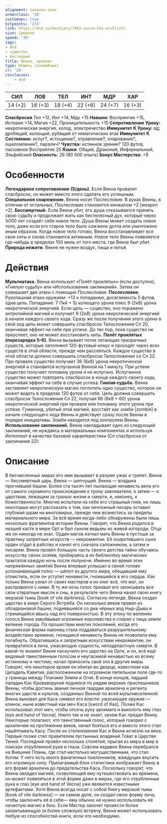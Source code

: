 ```yaml
---
alignment: законно-злая
armorclass: '18'
customnpc: true
hitpoints: '272'
link: https://dnd.su/bestiary/7943-vecna-the-archlich/
size: Средняя
speed: '30'
tags:
- dnd
- существо
- бестиарий
title: Векна, архилич
type: Нежить (волшебник)
cr: '26'
cssclasses:
    - dnd
---
```



| СИЛ | ЛОВ | ТЕЛ | ИНТ | МДР | ХАР |
|---|---|---|---|---|---|
| 14 (+2) | 16 (+3) | 18 (+4) | 22 (+6) | 24 (+7) | 16 (+3) |
**Спасброски** Тел +12, Инт +14, Мдр +15
**Навыки:** Восприятие +15, История +14, Магия +22, Проницательность +15
**Сопротивление Урону:** некротическая энергия, холод, электричество
**Иммунитет К Урону:** яд; дробящий, колющий, рубящий от немагических атак
**Иммунитет К Состоянию:** испуг?, истощение?, отравление?, очарование?, ошеломление?, паралич?
**Чувства:** истинное зрение? 120 футов, пассивное Восприятие 25
**Языки:** Общий, Драконий, Инфернальный, Эльфийский
**Опасность:** 26 (90 000 опыта)
**Бонус Мастерства:** +8


# Особенности
**Легендарное сопротивление (5/день).** Если Векна провалит спасбросок, он может вместо этого сделать его успешным.
**Специальное снаряжение.** Векна носит Послесловие. В руках Векны, в отличии от остальных, Послесловие становится кинжалом +2 [weapon +2].
**Бессмертный.** Если Векна убит, его душа отказывается принять свою судьбу и продолжает жить как бестелесный дух, который через 1к100 лет создаёт себе новое тело. Душа Векны может создать новое тело, даже если его старое тело было сожжено дотла или уничтожено иным образом. Когда новое тело готово, Векна восстанавливает все свои хиты и снова становится активным. Новое тело Векны появляется где-нибудь в пределах 100 миль от того места, где Векна был убит.
**Природа нежити.** Векне не нужен воздух, пища и питьё.


# Действия
**Мультиатака.** Векна использует «Полёт проклятых» (если доступно), «Гнилую судьбу» или «Использование заклинаний». Затем он совершает две атаки с помощью Послесловия.
**Послесловие.** Рукопашная атака оружием: +13 к попаданию, досягаемость 5 футов, одна цель. Попадание: 7 (1к4 + 5) колющего урона плюс 9 (2к8) урона некротической энергией. Если цель — существо, оно поражено энтропийной магией и получает 9 (2к8) урона некротической энергией в начале каждого своего хода. Сразу же после получения этого урона в свой ход цель может совершить спасбросок Телосложения Сл 20, оканчивая эффект на себе при успехе. До тех пор, пока существо не преуспеет, оно не может восстановить хиты.
**Полёт проклятых (перезарядка 5–6).** Векна вызывает поток летающих призрачных существ, которые заполняют 120-футовый конус и проходят через всех существ в этой области, прежде чем рассеяться. Каждое существо в этой области должно совершить спасбросок Телосложения со Сл 22. При провале существо получает 36 (8к8) урона некротической энергией и становится испуганной Векной на 1 минуту. При успехе существо получает половину урона и не испугано. Испуганное существо может повторять спасбросок в конце каждого своего хода, оканчивая эффект на себе в случае успеха.
**Гнилая судьба.** Векна заставляет некротическую магию поглотить одно существо, которое он может видеть в пределах 120 футов от себя. Цель должна совершить спасбросок Телосложения Сл 22, получая 96 (8к8 + 60) урона некротической энергией при провале или половину этого урона при успехе. Гуманоид, убитый этой магией, восстаёт как зомби [zombie] в начале следующего хода Векны и действует сразу после Векны в порядке инициативы. Зомби находится под контролем Векны.
**Использование заклинаний.** Векна накладывает одно из следующий заклинаний, не нуждаясь в материальных компонентах и используя Интеллект в качестве базовой характеристики (Сл спасброска от заклинания 22):


# Описание
В бесчисленных мирах его имя вызывает в разуме ужас и трепет. Векна — бессмертный царь. Векна — шепчущий. Векна — владыка прогнившей башни. Более ста тысяч лет пылающая ненависть вела его от самого скромного происхождения к трону завоевателя, а затем — к царствам, лежащим за гранью жизни и смерти, и, наконец, к божественности. Многие испытали на себе его страшный гнев, но лишь некоторые могут рассказать о том, как ничтожный писарь оставил глубокий шрам на многомирье, прежде чем вознестись за пределы материального мира. За всё время когда-либо обнаружены были лишь несколько фрагментов истории Векны. Говорят, что Векна родился в низшей касте в мире Орт и был сыном ведьмы из живой изгороди. Отца же он никогда не знал. Орден магов изгнал мать Векны в пустоши за практику запретных искусств — некромантии. Её осиротевшего сына орден отдал в рабство и нанял его сначала сапожником, а затем и писарем. Векна провёл большую часть своего детства тайно обучаясь искусству своих хозяев, пробираясь в их библиотеку магических трактатов каждую ночь после полуночи. Именно во время этих напряжённых занятий Векна впервые услышал в своей голове успокаивающий голос — шёпот из другого мира, обещавший ему отомстить, если он уступит ненависти, гноившейся в его сердце. Как только Векна узнал от своих мастеров и их книг всё, что мог, он расправился с ними. В ту же ночь голос призвал его записывать все свои отвратные мысли и сны, в результате чего Векна начал свою книгу мерзкой тьмы [book of vile darkness]. Согласно легенде, Векна создал царство в мире Серого Ястреба. Он несколько веков правил из обсидиановой башни, поднявшейся со дна чёрных вод Ныр-Дыва и стремящейся ввысь над его поверхностью. В эту эпоху по велению голоса Векна завоёвывал огромные королевства и стирал с лица земли великие города. По прошествии многих поколений, когда его физическая форма наконец стала поддаваться разрушительному воздействию времени, гноящаяся ненависть Векны не позволила ему погибнуть. Обратившись к запретным искусствам некромантии, он превратился в лича, ужасающую сущность, неподвластную смерти. В какой-то момент Векне наскучило его царство на Орте, и он, всё ещё ведомый таинственным голосом и неугасимой ненавистью ко всему истинному и чистому, начал приносить своё зло в другие миры. Говорят, что некоторое время он обитал во дворце, известном как Цитадель Кавития, расположенном на огромном пепельном поле где-то у границы между Планами Земли и Огня. В конце концов, падший паладин Кас Кроваворукий поднялся по рядам мерзких приспешников Векны, чтобы достичь звания личной гвардии архилича и регента многих царств и культов, созданных Векной по всей мультивселенной. Векна выковал для Каса символ его власти: ужасающее оружие — клинок, ныне известный как меч Каса [sword of Kas]. Позже Кас использовал этот меч, чтобы отсечь руку архимага и выколоть ему глаз [eye and hand of Vecna]. Никто так и не знает, зачем Кас предал Векну. Некоторые полагают, что таинственный голос, который говорил с архиличем на протяжении веков, начал бояться его и вместо этого стал нашёптывать Касу. После их столкновения Кас и Векна исчезли на века. Первый позже стал правителем пустынных владений Товаг в Царстве Теней. Последний провёл несколько столетий, прыгая из мира в мир в поисках отрубленной руки и глаза. Совсем недавно Векна перебрался на Внешние Планы, где стал настолько могущественным, что стал богом. У него есть много фанатичных поклонников, жаждущих вкусить его огромную силу. Прилагаемый блок статистики изображает Векну в его форме архилича до предательства Каса. Поскольку говорят, что Векна овладел магией, позволяющей ему путешествовать во времени, он может появляться в этой форме даже в мирах, где его отрубленные рука и глаз [eye and hand of Vecna] уже являются известными артефактами. Хотя Векна всегда носит с собой Книгу мерзкой тьмы [book of vile darkness] — на самом деле, он создал свою форму лича, чтобы заключить её в себе— ему обычно не нужно использовать её нечистую магию в бою. Если Мастер захочет провести более захватывающую (и более сложную) встречу, Векна может использовать любую из способностей книги, если это необходимо.